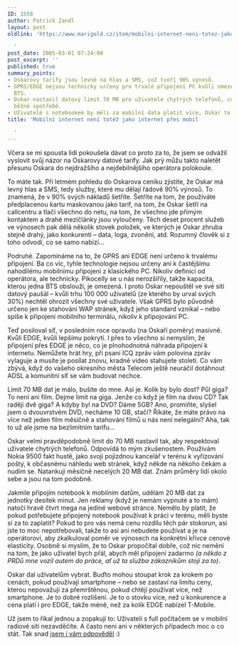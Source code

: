 ```yaml
---
ID: 1558
author: Patrick Zandl
layout: post
oldlink: 'https://www.marigold.cz/item/mobilni-internet-neni-totez-jako-internet-pres-mobil

  '
post_date: 2005-03-01 07:24:00
post_excerpt: ''
published: true
summary_points:
- Oskarovy tarify jsou levné na hlas a SMS, což tvoří 90% výnosů.
- GPRS/EDGE nejsou technicky určeny pro trvalé připojení PC kvůli omezené kapacitě
  BTS.
- Oskar nastavil datový limit 70 MB pro uživatele chytrých telefonů, což odpovídá
  běžné spotřebě.
- Uživatelé s notebookem by měli za mobilní data platit více, Oskar to dobře propočítal.
title: 'Mobilní internet není totéž jako internet přes mobil

  '
---
```


<p>Včera se mi spousta lidí pokoušela dávat co proto za to, že jsem se odvážil vyslovit svůj názor na Oskarovy datové tarify. Jak prý můžu takto naletět přesunu Oskara do nejdražšího a nejdebilnějšího operátora polokoule. </p>

<p>To máte tak. Při letmém pohledu do Oskarova ceníku zjistíte, že Oskar má levný hlas a SMS, tedy služby, které mu dělají řádově 90% výnosů. To znamená, že v 90% svých nákladů šetříte. Šetříte na tom, že používáte předplacenou kartu maskovanou jako tarif, na tom, že Oskar šetří na callcentru a tlačí všechno do netu, na tom, že všechno jde přímým kontaktem a drahé mezičlánky jsou vyloučeny. Těch deset procent služeb ve výnosech pak dělá několik stovek položek, ve kterých je Oskar zhruba stejně drahý, jako konkurenti – data, loga, zvonění, atd. Rozumný člověk si z toho odvodí, co se samo nabízí…</p>

<p>Podruhé. Zapomínáme na to, že GPRS ani EDGE není určeno k trvalému připojení. Ba co víc, tyhle technologie nejsou určeny ani k častějšímu nahodilému mobilnímu připojení z klasického PC. Nikoliv definicí od operátora, ale technicky. Pikocelly se u nás nerozšířily, takže kapacita, kterou jedna BTS obslouží, je omezená. I proto Oskar nepouštěl ve své síti datový paušál – kvůli trhu 100 000 uživatelů (ze kterého by urval svých 30%) nechtěl ohrozit všechny své uživatele. Však GPRS bylo původně určeno jen ke stahování WAP stránek, když jeho standard vznikal – nebo spíše k připojení mobilního terminálu, nikoliv k připojování PC. </p>

<p>Teď posiloval síť, v posledním roce opravdu (na Oskaří poměry) masivně. Kvůli EDGE, kvůli lepšímu pokrytí. I přes to všechno si nemyslím, že připojení přes EDGE je něco, co je plnohodnotná náhrada připojení k internetu. Nemůžete hrát hry, při psaní ICQ zpráv vám polovina zpráv vylaguje a musíte je posílat znovu, kradné video stahujete století. Co vám zbývá, když do vašeho okresního města Telecom ještě neuráčil dotáhnout ADSL a komunitní síť se vám budovat nechce. </p>

<p>Limit 70 MB dat je málo, bušíte do mne. Asi je. Kolik by bylo dost? Půl giga? To není ani film. Dejme limit na giga. Jenže co když je film na dvou CD? Tak raději dvě giga? A kdyby byl na DVD? Dáme 5GB? Ano, promiňte, slyšel jsem o dvouvrstvém DVD, necháme 10 GB, stačí? Říkáte, že máte právo na více než jeden film měsíčně a stahování filmů u nás není nelegální? Aha, tak to už ale jsme na bezlimitním tarifu…</p>

<p>Oskar velmi pravděpodobně limit do 70 MB nastavil tak, aby respektoval uživatele chytrých telefonů. Odpovídá to mým zkušenostem. Používám Nokia 9500 fakt hustě, jako svoji pojízdnou kancelář v terénu k vyřizování pošty, k občasnému náhledu web stránek, když někde na někoho čekám a nudím se. Natankuji měsíčně necelých 20 MB dat. Znám průměry lidí okolo sebe a jsou na tom podobně. </p>

<p>Jakmile připojím notebook k mobilním datům, udělám 20 MB dat za jednotky desítek minut. Jen reklamy (když je nemám vypnuté a to mám) natočí hravě čtvrt mega na jediné webové stránce. Nemělo by platit, že pokud potřebujete připojený notebook používat k práci v terénu, měli byste si za to zaplatit? Pokud to pro vás nemá cenu rozdílu těch pár stokorun, asi jste to moc nepotřebovali, takže to asi ani nebudete používat a je na operátorovi, aby zkalkuloval poměr ve výnosech na konkrétní křivce cenové elasticity. Osobně si myslím, že to Oskar propočítal dobře, což nic nemění na tom, že jako uživatel bych přál, abych měl připojení zadarmo <i>(a někdo z PRDů mne vozil autem do práce, ať už ta služba zákazníkům stojí za to)</i>. </p>

<p>Oskar dal uživatelům vybrat. Buďto mohou stoupat krok za krokem po cenách, pokud používají smartphone – nebo se zastaví na limitu ceny, kterou nepovažuji za přemrštěnou, pokud chtějí používat více, než smartphone. Je to dobré rozlišení. Je to o stovku více, než u konkurence a cena platí i pro EDGE, takže méně, než za kolik EDGE nabízel T-Mobile. </p>

<p>Už jsem to říkal jednou a zopakuji to: Uživateli s full počítačem se v mobilní radiové síti nezavděčíte. A často není ani v některých případech moc o co stát.  Tak snad <a href="http://pilnik.blog.sme.sk/c/3994/ludia-ktori-vytvaraju-cesky-internet.html">jsem i vám odpověděl</a> :)
</p>